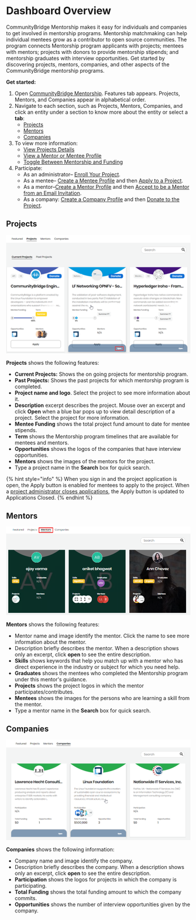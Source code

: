 # Dashboard Overview

CommunityBridge Mentorship makes it easy for individuals and companies to get involved in mentorship programs. Mentorship matchmaking can help individual mentees grow as a contributor to open source communities. The program connects Mentorship program applicants with projects; mentees with mentors; projects with donors to provide mentorship stipends; and mentorship graduates with interview opportunities. Get started by discovering projects, mentors, companies, and other aspects of the CommunityBridge mentorship programs.

**Get started:**

1. Open [CommunityBridge Mentorship](https://people.communitybridge.org/). Features tab appears. Projects, Mentors, and Companies appear in alphabetical order.
2. Navigate to each section, such as Projects, Mentors, Companies, and click an entity under a section to know more about the entity or select a **tab**:
   * [Projects](./#DashboardOverview-Projects)
   * [Mentors](./#DashboardOverview-Mentors)
   * [Companies](./#DashboardOverview-Companies)
3. To view more information:
   * [View Projects Details](view-projects-details.md)
   * [View a Mentor or Mentee Profile](view-a-mentor-or-mentee-profile.md)
   * [Toggle Between Mentorship and Funding](../../communitybridge-funding/dashboard/toggle-between-funding-and-mentorship-for-a-project.md)
4. Participate:
   * As an administrator– [Enroll Your Project](../administrators/enroll-your-project/).
   * As a mentee– [Create a Mentee Profile](../mentees/become-a-mentee/create-a-mentee-profile.md) and then [Apply to a Project](../mentees/become-a-mentee/apply-to-a-project.md).
   * As a mentor–[Create a Mentor Profile](../mentors/become-a-mentor/create-a-mentor-profile.md) and then [Accept to be a Mentor from an Email Invitation](../mentors/become-a-mentor/accept-to-be-a-mentor-from-an-email-invitation.md).
   * As a company: [Create a Company Profile](../companies/create-a-company-profile.md) and then [Donate to the Project](../../communitybridge-funding/donate-sponsor/).

## Projects <a id="DashboardOverview-Projects"></a>

![Projects](../../../.gitbook/assets/projects.png)

**Projects** shows the following features:

* **Current Projects:** Shows the on going projects for mentorship program.
* **Past Projects:** Shows the past projects for which mentorship program is completed.
* **Project name and logo**. Select the project to see more information about it.
* **Description** excerpt describes the project. Mouse over an excerpt and click **Open** when a blue bar pops up to view detail description of a project. Select the project for more information.
* **Mentee Funding** shows the total project fund amount to date for mentee stipends.
* **Term** shows the Mentorship program timelines that are available for mentees and mentors.
* **Opportunities** shows the logos of the companies that have interview opportunities.
* **Mentors** shows the images of the mentors for the project.
* Type a project name in the **Search** box for quick search. 

{% hint style="info" %}
When you sign in and the project application is open, the Apply button is enabled for mentees to apply to the project. When a [project administrator closes applications](../administrators/open-or-close-mentorship-applications.md), the Apply button is updated to Applications Closed.
{% endhint %}

## Mentors <a id="DashboardOverview-Mentors"></a>

![Mentors](../../../.gitbook/assets/mentors-tab.png)

**Mentors** shows the following features:

* Mentor name and image identify the mentor. Click the name to see more information about the mentor.
* Description briefly describes the mentor. When a description shows only an excerpt, click **open** to see the entire description.
* **Skills** shows keywords that help you match up with a mentor who has direct experience in the industry or subject for which you need help.
* **Graduates** shows the mentees who completed the Mentorship program under this mentor's guidance.
* **Projects** shows the project logos in which the mentor participates/contributes.
* **Mentees** shows the images for the persons who are learning a skill from the mentor.
* Type a mentor name in the **Search** box for quick search.

## Companies <a id="DashboardOverview-Companies"></a>

![Companies](../../../.gitbook/assets/company.png)

**Companies** shows the following information:

* Company name and image identify the company.
* Description briefly describes the company. When a description shows only an excerpt, click **open** to see the entire description.
* **Participation** shows the logos for projects in which the company is participating.
* **Total Funding** shows the total funding amount to which the company commits.
* **Opportunities** shows the number of interview opportunities given by the company.

